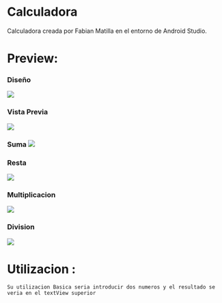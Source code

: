 # Calculadora
Calculadora creada por Fabian Matilla en el entorno de Android Studio.

# Preview:
<h3> Diseño </h3>
<img src="images/Diseño.PNG" />
<h3> Vista Previa </h3>
<img src="images/Calculadora_A_0.PNG" />
<h3> Suma </v>
<img src="images/Suma.PNG" />
<h3> Resta </h3>
<img src="images/Resta.PNG" />
<h3> Multiplicacion </h3>
<img src="images/Multiplicacion.PNG" />
<h3> Division </h3>
<img src="images/Division.PNG" />


# Utilizacion :

```
Su utilizacion Basica seria introducir dos numeros y el resultado se veria en el textView superior

```
